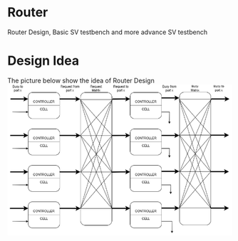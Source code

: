 # Router
Router Design, Basic SV testbench and more advance SV testbench
# Design Idea
The picture below show the idea of Router Design
![router_alt](https://github.com/XXBach/Router/blob/main/Pictures%20and%20docs/Router.png)
